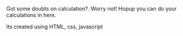 Got some doubts on calculation?. Worry not! 
Hopup you can do your calculations in here.

Its created using  HTML, css, javascript
